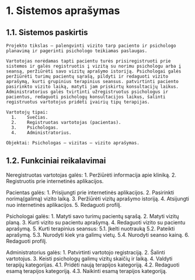 # 1.	Sistemos aprašymas

  ## 1.1.	Sistemos paskirtis

    Projekto tikslas – palengvinti vizito tarp paciento ir psichologo planavimą ir pagerinti psichologo teikiamas paslaugas.

    Vartotojas norėdamas tapti pacientu turės prisiregistruoti prie sistemos ir galės registruotis į vizitą su norimu psichologu arba į seansą, peržiūrėti savo vizitų aprašymo istoriją. Psichologai galės peržiūrėti turimų pacientų sąrašą, pildyti ir redaguoti vizito aprašymą, kurti grupinius terapinius seansus. patvirtinti paciento pasirinkto vizito laiką, matyti jam priskirtų konsultacijų laikus. Administratorius galės tvirtinti užregistruotus psichologus ir pacientus, redaguoti psichologų konsultacijos laikus, šalinti registruotus vartotojus pridėti įvairių tipų terapijas.

    Vartotojų tipai:
      1.	Svečias.
      2.	Registruotas vartotojas (pacientas).
      3.	Psichologas.
      4.	Administratorius.

    Objektai: Psichologas – vizitas – vizito aprašymas.

  ## 1.2.	Funkciniai reikalavimai

  Neregistruotas vartotojas galės:
    1.	Peržiūrėti informacija apie kliniką.
    2.	Registruotis prie internetinės aplikacijos.
  
  Pacientas galės:
    1.	Prisijungti prie internetinės aplikacijos.
    2.	Pasirinkti norimą(galimą) vizito laiką.
    3.	Peržiūrėti vizitų aprašymo istoriją.
    4.	Atsijungti nuo internetinės aplikacijos.
    5.	Redaguoti profilį.
  
  Psichologai galės:
    1.	Matyti savo turimų pacientų sąrašą.
    2.	Matyti vizitų planą.
    3.	Kurti vizito su pacientu aprašymą.
    4.	Redaguoti vizito su pacientu aprašymą.
    5.	Kurti terapinius seansus:
      5.1.	Įkelti nuotrauką
      5.2.	Pateikti aprašymą.
      5.3.	Nurodyti kiek yra galimų vietų.
      5.4.	Nurodyti seanso kainą.
    6.	Redaguoti profilį.
  
  Administratorius galės:
    1.	Patvirtinti vartotojo registraciją.
    2.	Šalinti vartotojus.
    3.	Keisti psichologų galimų vizitų skaičių ir laiką.
    4.	Valdyti terapijų kategorijas.
      4.1.	Pridėti naują terapijos kategoriją.
      4.2.	Redaguoti esamą terapijos kategoriją.
      4.3.	Naikinti esamą terapijos kategoriją.
